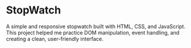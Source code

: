 # StopWatch
A simple and responsive stopwatch built with HTML, CSS, and JavaScript.
This project helped me practice DOM manipulation, event handling, and creating a clean, user-friendly interface.
